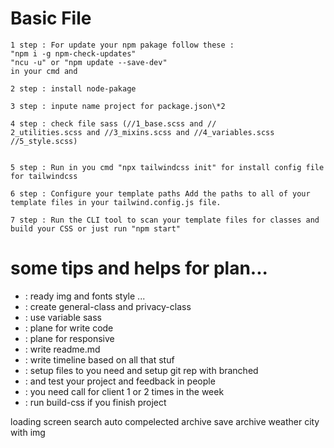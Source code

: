 # Basic File

```
1 step : For update your npm pakage follow these :
"npm i -g npm-check-updates"
"ncu -u" or "npm update --save-dev"
in your cmd and

2 step : install node-pakage

3 step : inpute name project for package.json\*2

4 step : check file sass (//1_base.scss and //
2_utilities.scss and //3_mixins.scss and //4_variables.scss //5_style.scss)


5 step : Run in you cmd "npx tailwindcss init" for install config file for tailwindcss

6 step : Configure your template paths Add the paths to all of your template files in your tailwind.config.js file.

7 step : Run the CLI tool to scan your template files for classes and build your CSS or just run "npm start"

```

# some tips and helps for plan...

- : ready img and fonts style ...
- : create general-class and privacy-class
- : use variable sass
- : plane for write code
- : plane for responsive
- : write readme.md
- : write timeline based on all that stuf
- : setup files to you need and setup git rep with branched
- : and test your project and feedback in people
- : you need call for client 1 or 2 times in the week
- : run build-css if you finish project

loading screen
search auto compelected
archive
save archive
weather city with img
